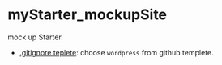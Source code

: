 # myStarter_mockupSite
mock up Starter.   
- [.gitignore teplete](https://docs.github.com/ja/get-started/getting-started-with-git/ignoring-files): choose `wordpress` from github templete.
